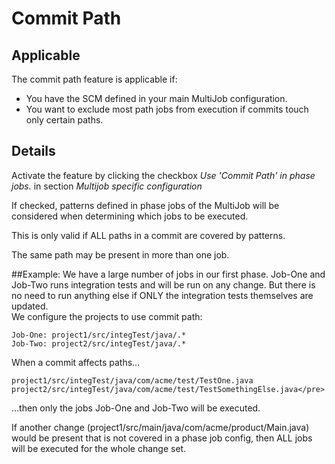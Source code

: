 # Commit Path

 ## Applicable
 
 The commit path feature is applicable if:
 - You have the SCM defined in your main MultiJob configuration.
 - You want to exclude most path jobs from execution if commits touch only certain paths.
 
 ## Details
 Activate the feature by clicking the checkbox _Use 'Commit Path' in phase jobs._ in section _Multijob specific configuration_

 If checked, patterns defined in phase jobs of the MultiJob will be considered when determining which jobs to be executed.
 
 This is only valid if ALL paths in a commit are covered by patterns.

 The same path may be present in more than one job.

 ##Example: 
 We have a large number of jobs in our first phase. Job-One and Job-Two runs integration tests
   and will be run on any change. But there is no need to run anything else if ONLY the integration 
   tests themselves are updated.   
 We configure the projects to use commit path:
 
 	Job-One: project1/src/integTest/java/.*
 	Job-Two: project2/src/integTest/java/.*

 When a commit affects paths...

    project1/src/integTest/java/com/acme/test/TestOne.java
	project2/src/integTest/java/com/acme/test/TestSomethingElse.java</pre>

 ...then only the jobs Job-One and Job-Two will be executed.
 
 If another change (project1/src/main/java/com/acme/product/Main.java) would be present 
 that is not covered in a phase job config, then ALL jobs will be executed for the whole change set.
